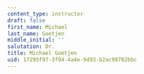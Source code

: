 ```yaml
---
content_type: instructor
draft: false
first_name: Michael
last_name: Goetjen
middle_initial: ''
salutation: Dr.
title: Michael Goetjen
uid: 17295f97-3f94-4a4e-9d93-b2ac98782bbc
---
```

